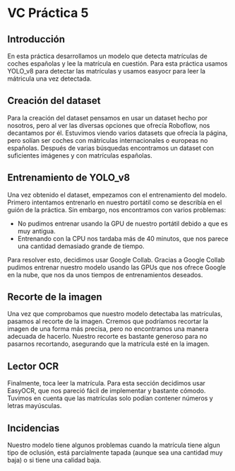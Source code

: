 # VC Práctica 5
## Introducción
En esta práctica desarrollamos un modelo que detecta matrículas de coches españolas y lee la matrícula en cuestión. Para esta práctica usamos YOLO_v8 para detectar las matrículas y usamos easyocr para leer la mátricula una vez detectada.  
## Creación del dataset
Para la creación del dataset pensamos en usar un dataset hecho por nosotros, pero al ver las diversas opciones que ofrecía Roboflow, nos decantamos por él. Estuvimos viendo varios datasets que ofrecía la página, pero solían ser coches con mátriculas internacionales o europeas no españolas. Después de varias búsquedas encontramos un dataset con suficientes imágenes y con matrículas españolas. 
## Entrenamiento de YOLO_v8
Una vez obtenido el dataset, empezamos con el entrenamiento del modelo. Primero intentamos entrenarlo en nuestro portátil como se describía en el guión de la práctica. Sin embargo, nos encontramos con varios problemas:
* No pudimos entrenar usando la GPU de nuestro portátil debido a que es muy antigua.
* Entrenando con la CPU nos tardaba más de 40 minutos, que nos parece una cantidad demasiado grande de tiempo.

Para resolver esto, decidimos usar Google Collab. Gracias a Google Collab pudimos entrenar nuestro modelo usando las GPUs que nos ofrece Google en la nube, que nos da unos tiempos de entrenamientos deseados.

## Recorte de la imagen
Una vez que comprobamos que nuestro modelo detectaba las matrículas, pasamos al recorte de la imagen. Crremos que podríamos recortar la imagen de una forma más precisa, pero no encontramos una manera adecuada de hacerlo. Nuestro recorte es bastante generoso para no pasarnos recortando, asegurando que la matrícula esté en la imagen. 

## Lector OCR
Finalmente, toca leer la matrícula. Para esta sección decidimos usar EasyOCR, que nos pareció fácil de implementar y bastante cómodo. Tuvimos en cuenta que las matrículas solo podían contener números y letras mayúsculas. 

## Incidencias
Nuestro modelo tiene algunos problemas cuando la matrícula tiene algun tipo de oclusión, está parcialmente tapada (aunque sea una cantidad muy baja) o si tiene una calidad baja.
